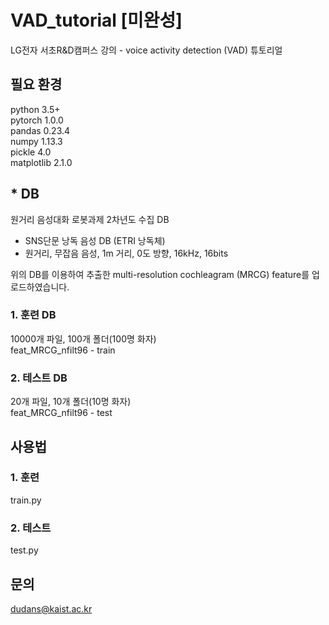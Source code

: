# VAD_tutorial [미완성]

LG전자 서초R&D캠퍼스 강의 - voice activity detection (VAD) 튜토리얼

## 필요 환경
python 3.5+  
pytorch 1.0.0  
pandas 0.23.4  
numpy 1.13.3  
pickle 4.0  
matplotlib 2.1.0  

## * DB
원거리 음성대화 로봇과제 2차년도 수집 DB
- SNS단문 낭독 음성 DB (ETRI 낭독체)
- 원거리, 무잡음 음성, 1m 거리, 0도 방향, 16kHz, 16bits  

위의 DB를 이용하여 추출한 multi-resolution cochleagram (MRCG) feature를 업로드하였습니다.

### 1. 훈련 DB
10000개 파일, 100개 폴더(100명 화자)  
feat_MRCG_nfilt96 - train

### 2. 테스트 DB
20개 파일, 10개 폴더(10명 화자)  
feat_MRCG_nfilt96 - test

## 사용법
### 1. 훈련
train.py  

### 2. 테스트
test.py  



## 문의
dudans@kaist.ac.kr
